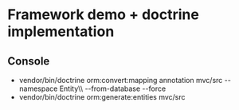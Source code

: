 Framework demo + doctrine implementation
========================================

## Console
- vendor/bin/doctrine orm:convert:mapping annotation mvc/src --namespace Entity\\\\ --from-database --force
- vendor/bin/doctrine orm:generate:entities mvc/src
